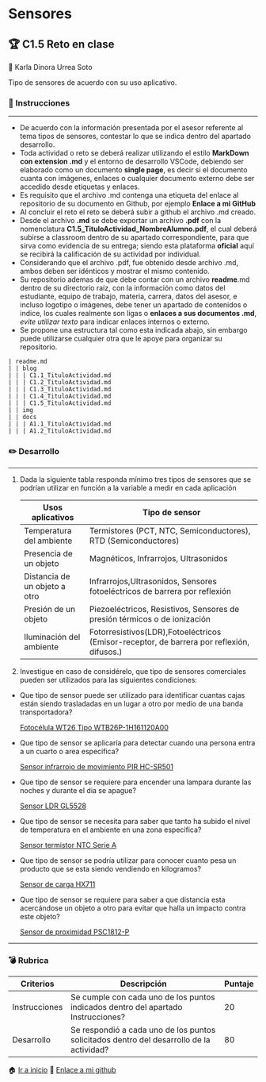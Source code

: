 # Sensores

## :trophy: C1.5 Reto en clase
:woman: Karla Dinora Urrea Soto

Tipo de sensores de acuerdo con su uso aplicativo.

### :blue_book: Instrucciones

___

- De acuerdo con la información presentada por el asesor referente al tema tipos de sensores, contestar lo que se indica dentro del apartado desarrollo.
- Toda actividad o reto se deberá realizar utilizando el estilo **MarkDown con extension .md** y el entorno de desarrollo VSCode, debiendo ser elaborado como un documento **single page**, es decir si el documento cuanta con imágenes, enlaces o cualquier documento externo debe ser accedido desde etiquetas y enlaces.
- Es requisito que el archivo .md contenga una etiqueta del enlace al repositorio de su documento en Github, por ejemplo **Enlace a mi GitHub**
- Al concluir el reto el reto se deberá subir a github el archivo .md creado.
- Desde el archivo **.md** se debe exportar un archivo **.pdf** con la nomenclatura **C1.5_TituloActividad_NombreAlumno.pdf**, el cual deberá subirse a classroom dentro de su apartado correspondiente, para que sirva como evidencia de su entrega; siendo esta plataforma **oficial** aquí se recibirá la calificación de su actividad por individual.
- Considerando que el archivo .pdf, fue obtenido desde archivo .md, ambos deben ser idénticos y mostrar el mismo contenido.
- Su repositorio ademas de que debe contar con un archivo **readme**.md dentro de su directorio raíz, con la información como datos del estudiante, equipo de trabajo, materia, carrera, datos del asesor, e incluso logotipo o imágenes, debe tener un apartado de contenidos o indice, los cuales realmente son ligas o **enlaces a sus documentos .md**, _evite utilizar texto_ para indicar enlaces internos o externo.
- Se propone una estructura tal como esta indicada abajo, sin embargo puede utilizarse cualquier otra que le apoye para organizar su repositorio.  

``` 
| readme.md
| | blog
| | | C1.1_TituloActividad.md
| | | C1.2_TituloActividad.md
| | | C1.3_TituloActividad.md
| | | C1.4_TituloActividad.md
| | | C1.5_TituloActividad.md
| | img
| | docs
| | | A1.1_TituloActividad.md
| | | A1.2_TituloActividad.md
```

### :pencil2: Desarrollo
___

1. Dada la siguiente tabla responda mínimo tres tipos de sensores que se podrían utilizar en función a la variable a medir en cada aplicación

    Usos aplicativos | Tipo de sensor |
    ---------|----------|
    Temperatura del ambiente |Termistores (PCT, NTC, Semiconductores), RTD (Semiconductores) |
    Presencia de un objeto |Magnéticos, Infrarrojos, Ultrasonidos |
    Distancia de un objeto a otro|Infrarrojos,Ultrasonidos, Sensores fotoeléctricos de barrera por reflexión |
    Presión de un objeto|Piezoeléctricos, Resistivos, Sensores de presión térmicos o de ionización |
    Iluminación del ambiente|Fotorresistivos(LDR),Fotoeléctricos (Emisor-receptor, de barrera por reflexión, difusos.) |

2. Investigue en caso de considérelo, que tipo de sensores comerciales pueden ser utilizados para las siguientes condiciones:
    
  - Que tipo de sensor puede ser utilizado para identificar cuantas cajas están siendo trasladadas en un lugar a otro por medio de una banda transportadora?
  
    [Fotocélula WT26 Tipo WTB26P-1H161120A00](https://www.sick.com/mx/es/fotocelulas/fotocelulas/w26/wtb26p-1h161120a00/p/p512946)

  - Que tipo de sensor se aplicaría para  detectar cuando una persona entra a un cuarto o area especifica?
    
    [Sensor infrarrojo de movimiento PIR HC-SR501](https://puntoflotante.net/MANUAL-DEL-USUARIO-SENSOR-DE-MOVIMIENTO-PIR-HC-SR501.pdf)

  - Que tipo de sensor se requiere para  encender una lampara durante las noches y durante el dia se apague?
  
    [Sensor LDR  GL5528](https://prometec.mx/producto/ldr-sensor-de-luz/)

  - Que tipo de sensor se necesita para saber que tanto ha subido el nivel de temperatura en el ambiente en una zona especifica?
    
    [Sensor termistor NTC Serie A](https://www.directindustry.es/prod/measurement-specialties/product-9250-210768.html)

  - Que tipo de sensor se podría utilizar para conocer cuanto pesa un producto que se esta siendo vendiendo en kilogramos?
    
    [Sensor de carga HX711](https://desensores.com/sensores-arduino/tipos-de-sensores-arduino/sensor-de-carga-hx711para-arduino/)
  
  - Que tipo de sensor se requiere para saber a que distancia esta acercándose un objeto a otro para evitar que halla un impacto contra este objeto?
    
    [Sensor de proximidad PSC1812-P](https://www.grupoimex.com.mx/product/sensor-inductivo-m18-psc1812-p-riko-sensors/)
___

### :bomb: Rubrica

| Criterios     | Descripción                                                                                  | Puntaje |
| ------------- | -------------------------------------------------------------------------------------------- | ------- |
| Instrucciones | Se cumple con cada uno de los puntos indicados dentro del apartado Instrucciones?            | 20 |
| Desarrollo    | Se respondió a cada uno de los puntos solicitados dentro del desarrollo de la actividad?     | 80      |

:house: [Ir a inicio](https://github.com/Karldin11/SistemasProgramables)
:file_folder: [Enlace a mi github](https://github.com/Karldin11/SistemasProgramables/blob/main/Trabajos/C1.5_Tipos_de_sensores_Karla_Urrea.md)

